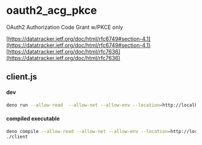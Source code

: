 # oauth2_acg_pkce

OAuth2 Authorization Code Grant w/PKCE only

[https://datatracker.ietf.org/doc/html/rfc6749#section-4.1](https://datatracker.ietf.org/doc/html/rfc6749#section-4.1)
[https://datatracker.ietf.org/doc/html/rfc7636](https://datatracker.ietf.org/doc/html/rfc7636)

## client.js

#### dev

```sh
deno run --allow-read  --allow-net --allow-env --location=http://localhost ./client.ts
```

#### compiled executable

```sh
deno compile --allow-read --allow-net --allow-env --location=http://localhost ./client.ts
./client
```
